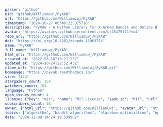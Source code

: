 ```yaml
---
parser: "github"
uid: "github/WilliamLwj/PyXAB"
url: "https://github.com/WilliamLwj/PyXAB"
timestamp: "2024-10-27 00:46:22.075710"
description: "PyXAB - A Python Library for X-Armed Bandit and Online Blackbox Optimization Algorithms"
avatar: "https://avatars.githubusercontent.com/u/28475711?v=4"
repo_url: "https://github.com/WilliamLwj/PyXAB"
doi: "https://doi.org/10.5281/zenodo.13963754"
name: "PyXAB"
full_name: "WilliamLwj/PyXAB"
html_url: "https://github.com/WilliamLwj/PyXAB"
created_at: "2022-03-16T19:21:23Z"
updated_at: "2024-10-24T22:52:43Z"
clone_url: "https://github.com/WilliamLwj/PyXAB.git"
homepage: "https://pyxab.readthedocs.io/"
size: 14441
stargazers_count: 154
watchers_count: 154
language: "Python"
open_issues_count: 4
license: {"key": "mit", "name": "MIT License", "spdx_id": "MIT", "url": "https://api.github.com/licenses/mit", "node_id": "MDc6TGljZW5zZTEz"}
subscribers_count: 26
owner: {"html_url": "https://github.com/WilliamLwj", "avatar_url": "https://avatars.githubusercontent.com/u/28475711?v=4", "login": "WilliamLwj", "type": "User"}
topics: ["algorithm", "bandit-algorithms", "blackbox-optimization", "optimization", "lipschitz-bandit", "hyperparameter-optimization", "hyperparameter-tuning", "reinforcement-learning", "data-science", "machine-learning-algorithms", "online-learning", "continuous-armed-bandit", "x-armed-bandit", "automl", "machine-learning", "optimization-algorithms"]
date: "2024-11-09 14:24:19.539982"
---
```


